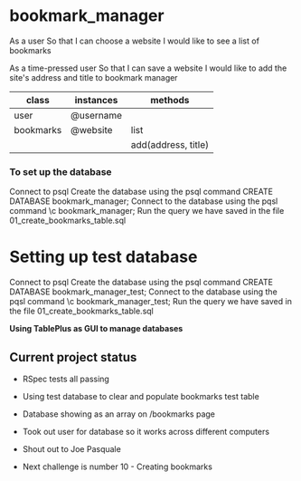 # bookmark_manager

As a user
So that I can choose a website
I would like to see a list of bookmarks

As a time-pressed user
So that I can save a website
I would like to add the site's address and title to bookmark manager


| class     | instances | methods                |
|-----------|-----------|------------------------|
| user      | @username |                        |
| bookmarks | @website  | list                   |
|           |           | add(address, title)    |



### To set up the database
Connect to psql
Create the database using the psql command CREATE DATABASE bookmark_manager;
Connect to the database using the pqsl command \c bookmark_manager;
Run the query we have saved in the file 01_create_bookmarks_table.sql

# Setting up test database

Connect to psql
Create the database using the psql command
CREATE DATABASE bookmark_manager_test;
Connect to the database using the pqsl command
\c bookmark_manager_test;
Run the query we have saved in the file 01_create_bookmarks_table.sql

**Using TablePlus as GUI to manage databases**

## Current project status

- RSpec tests all passing
- Using test database to clear and populate bookmarks test table
- Database showing as an array on /bookmarks page
- Took out user for database so it works across different computers
- Shout out to Joe Pasquale

- Next challenge is number 10 - Creating bookmarks
